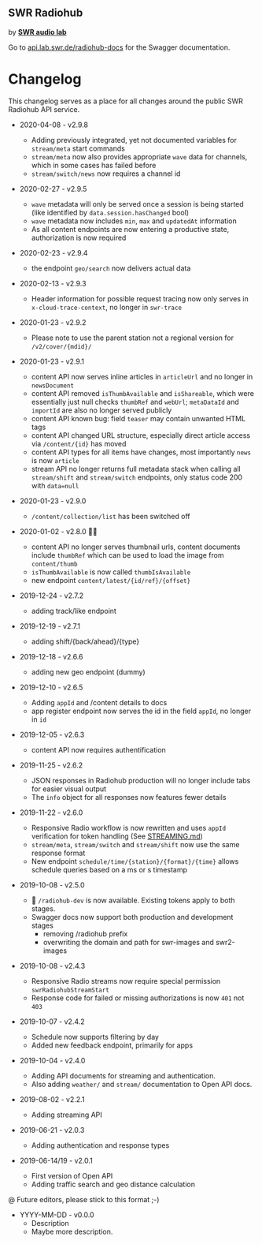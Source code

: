 ## SWR Radiohub
by [**SWR audio lab**](https://lab.swr.de/)  

Go to [api.lab.swr.de/radiohub-docs](https://api.lab.swr.de/radiohub-docs/#/) for the Swagger documentation.

# Changelog

This changelog serves as a place for all changes around the public SWR Radiohub API service.

- 2020-04-08 - v2.9.8
  - Adding previously integrated, yet not documented variables for `stream/meta` start commands
  - `stream/meta` now also provides appropriate `wave` data for channels, which in some cases has failed before
  - `stream/switch/news` now requires a channel id

- 2020-02-27 - v2.9.5
  - `wave` metadata will only be served once a session is being started (like identified by `data.session.hasChanged` bool)
  - `wave` metadata now includes `min`, `max` and `updatedAt` information
  - As all content endpoints are now entering a productive state, authorization is now required

- 2020-02-23 - v2.9.4
  - the endpoint `geo/search` now delivers actual data

- 2020-02-13 - v2.9.3
  - Header information for possible request tracing now only serves in `x-cloud-trace-context`, no longer in `swr-trace`

- 2020-01-23 - v2.9.2
  - Please note to use the parent station not a regional version for `/v2/cover/{mdid}/`

- 2020-01-23 - v2.9.1
  - content API now serves inline articles in `articleUrl` and no longer in `newsDocument`
  - content API removed `isThumbAvailable` and `isShareable`, which were essentially just null checks `thumbRef` and `webUrl`; `metaDataId` and `importId` are also no longer served publicly
  - content API known bug: field `teaser` may contain unwanted HTML tags
  - content API changed URL structure, especially direct article access via `/content/{id}` has moved
  - content API types for all items have changes, most importantly `news` is now `article`
  - stream API no longer returns full metadata stack when calling all `stream/shift` and `stream/switch` endpoints, only status code 200 with `data=null`

- 2020-01-23 - v2.9.0
  - `/content/collection/list` has been switched off

- 2020-01-02 - v2.8.0 🍾🥂
  - content API no longer serves thumbnail urls, content documents include `thumbRef` which can be used to load the image from `content/thumb`
  - `isThumbAvailable` is now called `thumbIsAvailable`
  - new endpoint `content/latest/{id/ref}/{offset}`

- 2019-12-24 - v2.7.2
  - adding track/like endpoint

- 2019-12-19 - v2.7.1
  - adding shift/{back/ahead}/{type}

- 2019-12-18 - v2.6.6
  - adding new geo endpoint (dummy)

- 2019-12-10 - v2.6.5
  - Adding `appId` and /content details to docs
  - app register endpoint now serves the id in the field `appId`, no longer in `id`

- 2019-12-05 - v2.6.3
  - content API now requires authentification 

- 2019-11-25 - v2.6.2
  - JSON responses in Radiohub production will no longer include tabs for easier visual output
  - The `info` object for all responses now features fewer details

- 2019-11-22 - v2.6.0
  - Responsive Radio workflow is now rewritten and uses `appId` verification for token handling (See [STREAMING.md](docs/STREAMING.md))
  - `stream/meta`, `stream/switch` and `stream/shift` now use the same response format
  - New endpoint `schedule/time/{station}/{format}/{time}` allows schedule queries based on a ms or s timestamp

- 2019-10-08 - v2.5.0
  - 🎉 `/radiohub-dev` is now available. Existing tokens apply to both stages.
  - Swagger docs now support both production and development stages
    - removing /radiohub prefix
    - overwriting the domain and path for swr-images and swr2-images

- 2019-10-08 - v2.4.3
  - Responsive Radio streams now require special permission `swrRadiohubStreamStart`
  - Response code for failed or missing authorizations is now `401` not `403`

- 2019-10-07 - v2.4.2
  - Schedule now supports filtering by day
  - Added new feedback endpoint, primarily for apps

- 2019-10-04 - v2.4.0
  - Adding API documents for streaming and authentication.
  - Also adding `weather/` and `stream/` documentation to Open API docs.

- 2019-08-02 - v2.2.1
  - Adding streaming API

- 2019-06-21 - v2.0.3
  - Adding authentication and response types

- 2019-06-14/19 - v2.0.1
  - First version of Open API
  - Adding traffic search and geo distance calculation


@ Future editors, please stick to this format ;-)
- YYYY-MM-DD - v0.0.0
  - Description
  - Maybe more description.
